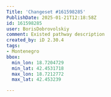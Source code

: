 ```yaml
---
Title: 'Changeset #161598285'
PublishDate: 2025-01-21T12:18:58Z
id: 161598285
user: BorisDobrovolskiy
comment: Existed pathway description
created_by: iD 2.30.4
tags:
- Montenegro
bbox:
  min_lon: 18.7204729
  min_lat: 42.4531718
  max_lon: 18.7212772
  max_lat: 42.453239

---
```

